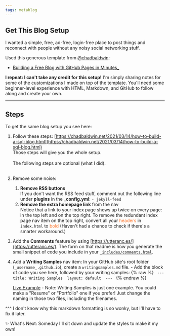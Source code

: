 ```yaml
---
tags: metablog
---
```

## Get This Blog Setup
I wanted a simple, free, ad-free, login-free place to post things and reconnect with people without any noisy social networking stuff.

Used this generous template from [@chadbaldwin](https://github.com/chadbaldwin): 
 - [Building a Free Blog with GitHub Pages in Minutes_](https://chadbaldwin.net/2021/03/14/how-to-build-a-sql-blog.html)
 
**I repeat: I can't take any credit for this setup!** I'm simply sharing notes for some of the customizations I made on top of the template. You'll need some beginner-level experience with HTML, Markdown, and GitHub to follow along and create your own.

---

## Steps
To get the same blog setup you see here: 
1. Follow these steps: [https://chadbaldwin.net/2021/03/14/how-to-build-a-sql-blog.html](https://chadbaldwin.net/2021/03/14/how-to-build-a-sql-blog.html) <br>Those steps will give you the whole setup. <br><br>The following steps are optional (what I did).<br><br>
2. Remove some noise: 
	1. **Remove RSS buttons** <br>If you don't want the RSS feed stuff, comment out the following line under **plugins** in the **_config.yml**: `- jekyll-feed`
	2. **Remove the extra homepage link** from the nav <br>Notice that a link to your index page shows up twice on every page: in the top left and on the top right. To remove the redundant index page nav item on the top right, convert all your <font color="#FF7A32">headers</font> in `index.html` to <font color="#FF7A32">bold</font> (Haven't had a chance to check if there's a smarter workaround.) 
	
3. Add the **Comments** feature by using [https://utteranc.es/](https://utteranc.es/). The form on that readme is how you generate the small snippet of code you include in your [`_includes/comments.html`](https://github.com/soyoahn/soyoahn.github.io/blob/4d45a93eb0e5d3e8518eb254974de5bd0bd8caab/_includes/comments.html).

4. Add a **Writing Samples** nav item: 
In your GitHub site's root folder (`_username_.github.io`), create a `writingsamples.md` file.
		- Add the block of code you see here, followed by your writing samples: 
		{% raw %} 
		``` 
		--- 
		title: Writing Samples 
		layout: default 
		--- 
		``` 
		{% endraw %}
		
	[Live Example](https://github.com/soyoahn/soyoahn.github.io/blob/main/writingsamples.md?plain=1)  - Note: Writing Samples is just one example. You could make a "Resume" or "Portfolio" one if you prefer! Just change the naming in those two files, including the filenames. 
		
^^^ I don't know why this markdown formatting is so wonky, but I'll have to fix it later. 
		
✨ What's Next: Someday I'll sit down and update the styles to make it my own!